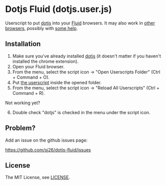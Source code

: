 # Dotjs Fluid (dotjs.user.js)

Userscript to put [dotjs][dotjs] into your [Fluid][fluid] browsers. It may also work in [other][opera] [browsers][ie], possibly with [some help][trixie].

## Installation

 1. Make sure you've already installed [dotjs][dotjs] (it doesn't matter if you haven't installed the chrome extension).
 2. Open your Fluid browser.
 3. From the menu, select the script icon -> "Open Userscripts Folder" (Ctrl + Command + O).
 4. Put [the userscript][dotjs.user.js] inside the opened folder.
 5. From the menu, select the script icon -> "Reload All Userscripts" (Ctrl + Command + R).

Not working yet?

 6. Double check "dotjs" is checked in the menu under the script icon.

## Problem?

Add an issue on the github issues page:

  https://github.com/sj26/dotjs-fluid/issues

## License

The MIT License, see [LICENSE][license].

[dotjs]: https://github.com/defunkt/dotjs
[dotjs.user.js]: https://github.com/sj26/dotjs-fluid/raw/master/dotjs.user.js
[fluid]: http://fluidapp.com
[license]: https://github.com/sj26/dotjs-fluid/raw/master/LICENSE
[opera]: http://opera.com
[ie]: http://microsoft.com/windows/ie
[trixie]: http://bhelpuri.net/trixie
